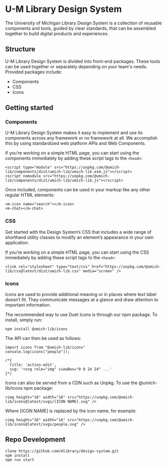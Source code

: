 # U-M Library Design System

The University of Michigan Library Design System is a collection of reusable components and tools, guided by clear standards, that can be assembled together to build digital products and experiences.

## Structure

U-M Library Design System is divided into front-end packages. These tools can be used together or separately depending on your team's needs. Provided packages include:

- Components
- CSS
- Icons

## Getting started

### Components

U-M Library Design System makes it easy to implement and use its components across any framework or no framework at all. We accomplish this by using standardized web platform APIs and Web Components.

If you’re working on a simple HTML page, you can start using the components immediately by adding these script tags to the `<head>`:

```
<script type="module" src="https://unpkg.com/@umich-lib/components/dist/umich-lib/umich-lib.esm.js"></script>
<script nomodule src="https://unpkg.com/@umich-lib/components/dist/umich-lib/umich-lib.js"></script>
```

Once included, components can be used in your markup like any other regular HTML elements:

```
<m-icon name="search"></m-icon>
<m-chat></m-chat>
```

### CSS

Get started with the Design System’s CSS that includes a wide range of shorthand utility classes to modify an element’s appearance in your own application.

If you’re working on a simple HTML page, you can start using the CSS immediately by adding these script tags to the `<head>`:

```
<link rel="stylesheet" type="text/css" href="https://unpkg.com/@umich-lib/css@latest/dist/umich-lib.css" media="screen" />
```

### Icons

Icons are used to provide additional meaning or in places where text label doesn’t fit. They communicate messages at a glance and draw attention to important information.

The recommended way to use Duet Icons is through our npm package. To install, simply run:

```
npm install @umich-lib/icons
```

The API can then be used as follows:

```
import icons from "@umich-lib/icons"
console.log(icons["people"]);

/*{
  title: 'action-edit',
  svg: '<svg role="img" viewBox="0 0 24 24" ...'
}*/
```

Icons can also be served from a CDN such as Unpkg. To use the @umich-lib/icons npm package:

```
<img height="16" width="16" src="https://unpkg.com/@umich-lib/icons@latest/svgs/[ICON NAME].svg" />
```

Where [ICON NAME] is replaced by the icon name, for example:

```
<img height="16" width="16" src="https://unpkg.com/@umich-lib/icons@latest/svgs/people.svg" />
```

## Repo Development

```
clone https://github.com/mlibrary/design-system.git
npm install
npm run start
```
